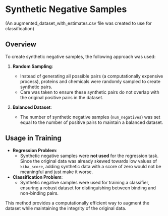 # Synthetic Negative Samples

(An augmented_dataset_with_estimates.csv file was created to use for classification)

## Overview
To create synthetic negative samples, the following approach was used:

1. **Random Sampling**:
   - Instead of generating all possible pairs (a computationally expensive process), proteins and chemicals were randomly sampled to create synthetic pairs.
   - Care was taken to ensure these synthetic pairs do not overlap with the original positive pairs in the dataset.

2. **Balanced Dataset**:
   - The number of synthetic negative samples (`num_negatives`) was set equal to the number of positive pairs to maintain a balanced dataset.

## Usage in Training
- **Regression Problem**:
  - Synthetic negative samples were **not used** for the regression task. Since the original data was already skewed towards low values of `kiba_score`,
    adding synthetic data with a score of zero would not be meaningful and just make it worse.
- **Classification Problem**:
  - Synthetic negative samples were used for training a classifier, ensuring a robust dataset for distinguishing between binding and non-binding pairs.

This method provides a computationally efficient way to augment the dataset while maintaining the integrity of the original data.
